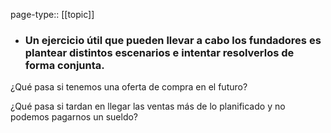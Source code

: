 page-type:: [[topic]]
- ### Un ejercicio útil que pueden llevar a cabo los fundadores es plantear distintos escenarios e intentar resolverlos de forma conjunta.

¿Qué pasa si tenemos una oferta de compra en el futuro?

¿Qué pasa si tardan en llegar las ventas más de lo planificado y no podemos pagarnos un sueldo?


